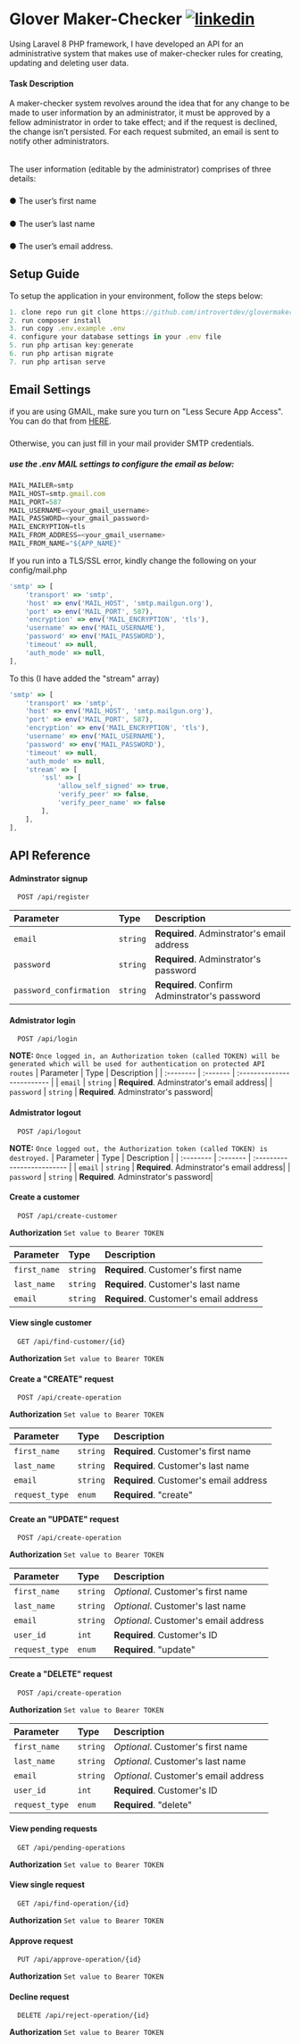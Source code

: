 
# Glover Maker-Checker [![linkedin](https://img.shields.io/badge/linkedin-0A66C2?style=for-the-badge&logo=linkedin&logoColor=white)](https://ng.linkedin.com/in/oyetade-tobi)

Using Laravel 8 PHP framework, I have developed an API for an administrative
system that makes use of maker-checker rules for creating, updating and deleting user data.

#### Task Description
A maker-checker system revolves around the idea that for any change to be made to user
information by an administrator, it must be approved by a fellow administrator in order to take
effect; and if the request is declined, the change isn’t persisted. For each request submited, an email is sent to notify other administrators.
######
The user information (editable by the administrator) comprises of three details:
#####
● The user’s first name
#####
● The user’s last name
#####
● The user’s email address.


## Setup Guide
To setup the application in your environment, follow the steps below:
```javascript
1. clone repo run git clone https://github.com/introvertdev/glovermakerchecker.git
2. run composer install
3. run copy .env.example .env
4. configure your database settings in your .env file
5. run php artisan key:generate
6. run php artisan migrate
7. run php artisan serve 

```

## Email Settings
if you are using GMAIL, make sure you turn on "Less Secure App Access". You can do that from [HERE](https://myaccount.google.com/lesssecureapps?pli=1).
#####
Otherwise, you can just fill in your mail provider SMTP credentials.
##### use the .env MAIL settings to configure the email as below: 

```javascript
MAIL_MAILER=smtp
MAIL_HOST=smtp.gmail.com
MAIL_PORT=587
MAIL_USERNAME=<your_gmail_username>
MAIL_PASSWORD=<your_gmail_password>
MAIL_ENCRYPTION=tls
MAIL_FROM_ADDRESS=<your_gmail_username>
MAIL_FROM_NAME="${APP_NAME}"
```
If you run into a TLS/SSL error, kindly change the following on your config/mail.php
```javascript
'smtp' => [
    'transport' => 'smtp',
    'host' => env('MAIL_HOST', 'smtp.mailgun.org'),
    'port' => env('MAIL_PORT', 587),
    'encryption' => env('MAIL_ENCRYPTION', 'tls'),
    'username' => env('MAIL_USERNAME'),
    'password' => env('MAIL_PASSWORD'),
    'timeout' => null,
    'auth_mode' => null,
],

```

To this (I have added the "stream" array)
```javascript
'smtp' => [
    'transport' => 'smtp',
    'host' => env('MAIL_HOST', 'smtp.mailgun.org'),
    'port' => env('MAIL_PORT', 587),
    'encryption' => env('MAIL_ENCRYPTION', 'tls'),
    'username' => env('MAIL_USERNAME'),
    'password' => env('MAIL_PASSWORD'),
    'timeout' => null,
    'auth_mode' => null,
    'stream' => [
        'ssl' => [
            'allow_self_signed' => true,
            'verify_peer' => false,
            'verify_peer_name' => false
        ],
    ],
],

```
## API Reference

#### Adminstrator signup

```http
  POST /api/register
```

| Parameter | Type     | Description                |
| :-------- | :------- | :------------------------- |
| `email` | `string` | **Required**. Adminstrator's email address|
| `password` | `string` | **Required**. Adminstrator's password|
| `password_confirmation` | `string` | **Required**. Confirm Adminstrator's password|

#### Admistrator login

```http
  POST /api/login
```
 **NOTE:**  `Once logged in, an Authorization token (called TOKEN) will be generated which will be used for authentication on protected API routes`
| Parameter | Type     | Description                |
| :-------- | :------- | :------------------------- |
| `email` | `string` | **Required**. Adminstrator's email address|
| `password` | `string` | **Required**. Adminstrator's password|


#### Admistrator logout

```http
  POST /api/logout
```
 **NOTE:**  `Once logged out, the Authorization token (called TOKEN) is destroyed.`
| Parameter | Type     | Description                |
| :-------- | :------- | :------------------------- |
| `email` | `string` | **Required**. Adminstrator's email address|
| `password` | `string` | **Required**. Adminstrator's password|


#### Create a customer

```http
  POST /api/create-customer
```

 **Authorization**  `Set value to Bearer TOKEN`

| Parameter | Type     | Description                |
| :-------- | :------- | :------------------------- |
| `first_name` | `string` | **Required**. Customer's first name|
| `last_name` | `string` | **Required**. Customer's last name|
| `email` | `string` | **Required**. Customer's email address|

#### View single customer

```http
  GET /api/find-customer/{id}
```

 **Authorization**  `Set value to Bearer TOKEN`

#### Create a "CREATE" request

```http
  POST /api/create-operation
```

 **Authorization**  `Set value to Bearer TOKEN`

| Parameter | Type     | Description                |
| :-------- | :------- | :------------------------- |
| `first_name` | `string` | **Required**. Customer's first name|
| `last_name` | `string` | **Required**. Customer's last name|
| `email` | `string` | **Required**. Customer's email address|
| `request_type` | `enum` | **Required**. "create"|


#### Create an "UPDATE" request

```http
  POST /api/create-operation
```

 **Authorization**  `Set value to Bearer TOKEN`

| Parameter | Type     | Description                |
| :-------- | :------- | :------------------------- |
| `first_name` | `string` | *Optional*. Customer's first name|
| `last_name` | `string` | *Optional*. Customer's last name|
| `email` | `string` | *Optional*. Customer's email address|
| `user_id` | `int` | **Required**. Customer's ID|
| `request_type` | `enum` | **Required**. "update"|


#### Create a "DELETE" request

```http
  POST /api/create-operation
```

 **Authorization**  `Set value to Bearer TOKEN`

| Parameter | Type     | Description                |
| :-------- | :------- | :------------------------- |
| `first_name` | `string` | *Optional*. Customer's first name|
| `last_name` | `string` | *Optional*. Customer's last name|
| `email` | `string` | *Optional*. Customer's email address|
| `user_id` | `int` | **Required**. Customer's ID|
| `request_type` | `enum` | **Required**. "delete"|

#### View pending requests

```http
  GET /api/pending-operations
```

 **Authorization**  `Set value to Bearer TOKEN`

#### View single request

```http
  GET /api/find-operation/{id}
```

 **Authorization**  `Set value to Bearer TOKEN`

#### Approve request

```http
  PUT /api/approve-operation/{id}
```

 **Authorization**  `Set value to Bearer TOKEN`

#### Decline request

```http
  DELETE /api/reject-operation/{id}
```

 **Authorization**  `Set value to Bearer TOKEN`


